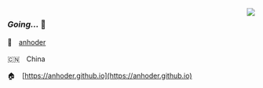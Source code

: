 <img align="right" src="https://github-readme-stats.vercel.app/api?username=anhoder&show_icons=true&hide_title=true&locale=cn" />


### *Going...* 👋

👥　[anhoder](https://anhoder.github.io)

🇨🇳　China

🏠　[https://anhoder.github.io](https://anhoder.github.io)
